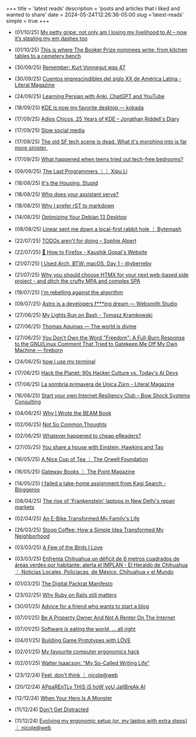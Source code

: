 +++
title = 'latest reads'
description = 'posts and articles that i liked and wanted to share'
date = 2024-05-24T12:26:36-05:00
slug ='latest-reads'
simple = true
+++
- (01/10/25) [My petty gripe: not only am I losing my livelihood to AI – now it’s stealing my em dashes too](https://www.theguardian.com/lifeandstyle/2025/oct/01/artificial-intelligence-em-dashes-ai-stealing-my-livelihood)
- (01/10/25) [This is where The Booker Prize nominees write: from kitchen tables to a cemetery bench](https://www.wallpaper.com/design-interiors/booker-prize-2025-longlist-writers-desks)
- (30/09/25) [Remember: Kurt Vonnegut was 47](https://www.joanwestenberg.com/p/remember-kurt-vonnegut-was-47)
- (30/09/25) [Cuentos imprescindibles del siglo XX de América Latina - Literal Magazine](https://literalmagazine.com/cuentos-imprescindibles-del-siglo-xx-de-america-latina/)

- (24/09/25) [Learning Persian with Anki, ChatGPT and YouTube](https://cjauvin.github.io/posts/learning-persian/)
- (18/09/25) [KDE is now my favorite desktop — kokada](https://kokada.dev/blog/kde-is-now-my-favorite-desktop/)
- (17/09/25) [Adios Chicos, 25 Years of KDE – Jonathan Riddell's Diary](https://jriddell.org/2025/09/14/adios-chicos-25-years-of-kde/)
- (17/09/25) [Slow social media](https://herman.bearblog.dev/slow-social-media/)
- (17/09/25) [The old SF tech scene is dead. What it's morphing into is far more sinister.](https://www.sfgate.com/tech/article/bay-area-tech-scene-dorky-now-terrifying-21042943.php)
- (17/09/25) [What happened when teens tried out tech-free bedrooms?](https://www.bbc.com/news/articles/c1lelqg0jy3o)
- (09/09/25) [The Last Programmers ｜｜ Xipu Li](https://www.xipu.li/posts/the-last-programmers)
- (18/08/25) [It's the Housing, Stupid](https://ofdollarsanddata.com/its-the-housing-stupid/)
- (18/08/25) [Who does your assistant serve?](https://xeiaso.net/blog/2025/who-assistant-serve/)
- (18/08/25) [Why I prefer rST to markdown](https://buttondown.com/hillelwayne/archive/why-i-prefer-rst-to-markdown/)
- (14/08/25) [Optimizing Your Debian 13 Desktop](https://teejeetech.com/2025/08/14/debian_13_tips/)
- (08/08/25) [Linear sent me down a local-first rabbit hole ｜ Bytemash](https://bytemash.net/posts/i-went-down-the-linear-rabbit-hole/)
- (22/07/25) [TODOs aren't for doing – Sophie Alpert](https://sophiebits.com/2025/07/21/todos-arent-for-doing)
- (22/07/25) [🦊 How to Firefox - Kaushik Gopal's Website](https://kau.sh/blog/how-to-firefox/#fnref:2)
- (21/07/25) [I Used Arch, BTW: macOS, Day 1 - @yberreby](https://yberreby.com/posts/i-used-arch-btw-macos-day-1/)
- (21/07/25) [Why you should choose HTMX for your next web-based side project - and ditch the crufty MPA and complex SPA](https://hamy.xyz/blog/2024-02_htmx-for-side-projects)
- (19/07/25) [I'm rebelling against the algorithm](https://varunraghu.com/im-rebelling-against-the-algorithm/)
- (09/07/25) [Astro is a developers f***ing dream — Websmith Studio](https://websmith.studio/blog/astro-is-a-developers-dream/)
- (27/06/25) [My Lights Run on Bash - Tomasz Kramkowski](https://kramkow.ski/article/2025/06/27/my_lights_run_on_bash.html)
- (27/06/25) [Thomas Aquinas — The world is divine](https://ralphammer.com/thomas-aquinas-the-world-is-divine/)
- (27/06/25) [You Don't Own the Word "Freedom": A Full-Burn Response to the GNU/Linux Comment That Tried to Gatekeep Me Off My Own Machine — fireborn](https://fireborn.mataroa.blog/blog/you-dont-own-the-word-freedom-a-full-burn-response-to-the-gnulinux-comment-that-tried-to-gatekeep-me-off-my-own-machine/)
- (24/06/25) [how i use my terminal](https://jyn.dev/how-i-use-my-terminal/)
- (17/06/25) [Hack the Planet: 90s Hacker Culture vs. Today's AI Devs](https://gizvault.com/archives/hack-the-planet)
- (17/06/25) [La sombría primavera de Unica Zürn - Literal Magazine](https://literalmagazine.com/la-sombria-primavera-de-unica-zurn/)
- (16/06/25) [Start your own Internet Resiliency Club – Bow Shock Systems Consulting](https://bowshock.nl/irc/)
- (04/06/25) [Why I Wrote the BEAM Book](https://happihacking.com/blog/posts/2025/why_I_wrote_theBEAMBook/)
- (02/06/25) [Not So Common Thoughts](https://notsocommonthoughts.com/blog/ai-and-judgement/)
- (02/06/25) [Whatever happened to cheap eReaders?](https://shkspr.mobi/blog/2025/05/whatever-happened-to-cheap-ereaders/)
- (27/05/25) [You share a house with Einstein, Hawking and Tao](https://www.faisalabid.com/p/you-share-a-house-with-einstein-hawking)
- (16/05/25) [A Nice Cup of Tea ｜ The Orwell Foundation](https://www.orwellfoundation.com/the-orwell-foundation/orwell/essays-and-other-works/a-nice-cup-of-tea/)
- (16/05/25) [Gateway Books ｜ The Point Magazine](https://thepointmag.com/examined-life/gateway-books/)
- (14/05/25) [I failed a take-home assignment from Kagi Search - Bloggeroo](https://bloggeroo.dev/articles/202504031434)
- (08/04/25) [The rise of 'Frankenstein' laptops in New Delhi's repair markets](https://www.theverge.com/tech/639126/india-frankenstein-laptops)
- (02/04/25) [An E-Bike Transformed My Family's Life](https://www.theatlantic.com/family/archive/2025/03/e-bike-family-parenthood/682052/?gift=2PSdP8nFdCJv4156wCBBiLgFRUe05yhjKAjml8A4Wrk)
- (26/03/25) [Stoop Coffee: How a Simple Idea Transformed My Neighborhood](https://supernuclear.substack.com/p/stoop-coffee-how-a-simple-idea-transformed)
- (03/03/25) [A Few of the Birds I Love](https://moultano.wordpress.com/2024/05/03/a-few-of-the-birds-i-love/)
- (03/03/25) [Enfrenta Chihuahua un déficit de 6 metros cuadrados de áreas verdes por habitante: alerta el IMPLAN - El Heraldo de Chihuahua ｜ Noticias Locales, Policiacas, de México, Chihuahua y el Mundo](https://oem.com.mx/elheraldodechihuahua/local/enfrenta-chihuahua-un-deficit-de-6-metros-cuadrados-de-areas-verdes-por-habitante-alerta-el-implan-21810703)
- (01/03/25) [The Digital Packrat Manifesto](https://www.404media.co/the-digital-packrat-manifesto/)
- (23/02/25) [Why Ruby on Rails still matters](https://www.contraption.co/rails-versus-nextjs/)
- (30/01/25) [Advice for a friend who wants to start a blog](https://www.henrikkarlsson.xyz/p/start-a-blog)
- (07/01/25) [Be A Property Owner And Not A Renter On The Internet](https://den.dev/blog/be-a-property-owner-not-a-renter-on-the-internet/)
- (07/01/25) [Software is eating the world, … all right](https://medium.com/@metapgmr/software-is-eating-the-world-all-right-faedbab6d623)
- (04/01/25) [Building Game Prototypes with LÖVE](https://healeycodes.com/building-game-prototypes-with-love)
- (02/01/25) [My favourite computer ergonomics hack](https://blog.jacobvosmaer.nl/0036-beeper/)
- (02/01/25) [Walter Isaacson: "My So-Called Writing Life"](https://lehnews.wordpress.com/2014/03/25/walter-isaacson-my-so-called-writing-life/)
- (23/12/24) [Feel, don't think ｜ nicole@web](https://ntietz.com/blog/feel-dont-think/)
- (20/12/24) [APpaREnTLy THiS iS hoW yoU JaIlBreAk AI](https://www.404media.co/apparently-this-is-how-you-jailbreak-ai/)
- (12/12/24) [When Your Hero Is A Monster](https://www.youtube.com/watch?v=T31HKuabyMA)
- (11/12/24) [Don't Get Distracted](https://calebhearth.com/dont-get-distracted)
- (11/12/24) [Evolving my ergonomic setup (or, my laptop with extra steps) ｜ nicole@web](https://www.ntietz.com/blog/evolving-ergo-setup/)